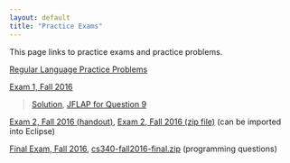 ```yaml
---
layout: default
title: "Practice Exams"
---
```


This page links to practice exams and practice problems.

[Regular Language Practice Problems](reglang.html)

[Exam 1, Fall 2016](cs340-fall2016-exam01.pdf)

> [Solution](cs340-fall2016-exam01-solution.pdf), [JFLAP for Question 9](ex1-q9.jff)

[Exam 2, Fall 2016 (handout)](cs340-fall2016-exam02.pdf), [Exam 2, Fall 2016 (zip file)](cs340-fall2016-exam02.zip) (can be imported into Eclipse)

[Final Exam, Fall 2016](cs340-fall2016-final.pdf), [cs340-fall2016-final.zip](cs340-fall2016-final.zip) (programming questions)
